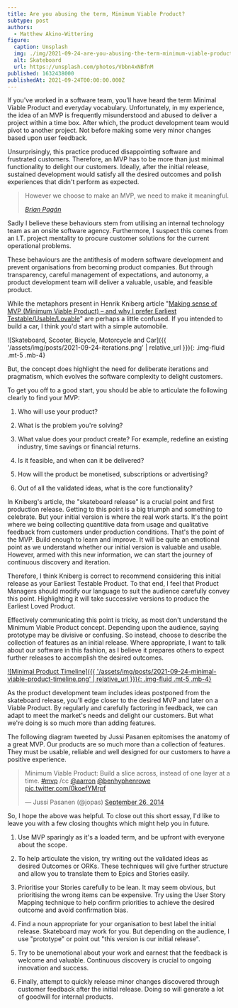```yaml
---
title: Are you abusing the term, Minimum Viable Product?
subtype: post
authors:
  - Matthew Akino-Wittering
figure:
  caption: Unsplash
  img: ./img/2021-09-24-are-you-abusing-the-term-minimum-viable-product.jpg
  alt: Skateboard
  url: https://unsplash.com/photos/Vbbn4xNBfnM
published: 1632438000
publishedAt: 2021-09-24T00:00:00.000Z
---
```

If you've worked in a software team, you'll have heard the term Minimal Viable Product and everyday vocabulary. Unfortunately, in my experience, the idea of an MVP is frequently misunderstood and abused to deliver a project within a time box. After which, the product development team would pivot to another project. Not before making some very minor changes based upon user feedback.

Unsurprisingly, this practice produced disappointing software and frustrated customers. Therefore, an MVP has to be more than just minimal functionality to delight our customers. Ideally, after the initial release, sustained development would satisfy all the desired outcomes and polish experiences that didn't perform as expected.

> However we choose to make an MVP, we need to make it meaningful.
>
> <cite>[Brian Pagán](https://brianpagan.net/2015/lean-startup-mvp-how-to-make-meaningful-products/)</cite>

Sadly I believe these behaviours stem from utilising an internal technology team as an onsite software agency. Furthermore, I suspect this comes from an I.T. project mentality to procure customer solutions for the current operational problems.

These behaviours are the antithesis of modern software development and prevent organisations from becoming product companies. But through transparency, careful management of expectations, and autonomy, a product development team will deliver a valuable, usable, and feasible product.

While the metaphors present in Henrik Kniberg article "[Making sense of MVP (Minimum Viable Product) – and why I prefer Earliest Testable/Usable/Lovable](https://blog.crisp.se/2016/01/25/henrikkniberg/making-sense-of-mvp)" are perhaps a little confused. If you intended to build a car, I think you'd start with a simple automobile.

![Skateboard, Scooter, Bicycle, Motorcycle and Car]({{ '/assets/img/posts/2021-09-24-iterations.png' | relative_url }}){: .img-fluid .mt-5 .mb-4}

But, the concept does highlight the need for deliberate iterations and pragmatism, which evolves the software complexity to delight customers.

To get you off to a good start, you should be able to articulate the following clearly to find your MVP:

1. Who will use your product?

2. What is the problem you're solving?

3. What value does your product create? For example, redefine an existing industry, time savings or financial returns.

4. Is it feasible, and when can it be delivered?

5. How will the product be monetised, subscriptions or advertising?

6. Out of all the validated ideas, what is the core functionality?

In Kniberg's article, the "skateboard release" is a crucial point and first production release. Getting to this point is a big triumph and something to celebrate. But your initial version is where the real work starts. It's the point where we being collecting quantitive data from usage and qualitative feedback from customers under production conditions. That's the point of the MVP. Build enough to learn and improve. It will be quite an emotional point as we understand whether our initial version is valuable and usable. However, armed with this new information, we can start the journey of continuous discovery and iteration.

Therefore, I think Kniberg is correct to recommend considering this initial release as your Earliest Testable Product. To that end, I feel that Product Managers should modify our language to suit the audience carefully convey this point. Highlighting it will take successive versions to produce the Earliest Loved Product.

Effectively communicating this point is tricky, as most don't understand the Minimum Viable Product concept. Depending upon the audience, saying prototype may be divisive or confusing. So instead, choose to describe the collection of features as an initial release. Where appropriate, I want to talk about our software in this fashion, as I believe it prepares others to expect further releases to accomplish the desired outcomes.

[![Minimal Product Timeline]({{ '/assets/img/posts/2021-09-24-minimal-viable-product-timeline.png' | relative_url }}){: .img-fluid .mt-5 .mb-4}](/assets/img/posts/2021-09-24-minimal-viable-product-timeline.png)

As the product development team includes ideas postponed from the skateboard release, you'll edge closer to the desired MVP and later on a Viable Product. By regularly and carefully factoring in feedback, we can adapt to meet the market's needs and delight our customers. But what we're doing is so much more than adding features.

The following diagram tweeted by Jussi Pasanen epitomises the anatomy of a great MVP. Our products are so much more than a collection of features. They must be usable, reliable and well designed for our customers to have a positive experience.

<blockquote class="twitter-tweet"><p lang="en" dir="ltr">Minimum Viable Product: Build a slice across, instead of one layer at a time. <a href="https://twitter.com/hashtag/mvp?src=hash&amp;ref_src=twsrc%5Etfw">#mvp</a> /cc <a href="https://twitter.com/aarron?ref_src=twsrc%5Etfw">@aarron</a> <a href="https://twitter.com/benhyphenrowe?ref_src=twsrc%5Etfw">@benhyphenrowe</a> <a href="http://t.co/0koefYMrpf">pic.twitter.com/0koefYMrpf</a></p>&mdash; Jussi Pasanen (@jopas) <a href="https://twitter.com/jopas/status/515301088660959233?ref_src=twsrc%5Etfw">September 26, 2014</a></blockquote> <script async src="https://platform.twitter.com/widgets.js" charset="utf-8"></script>

So, I hope the above was helpful. To close out this short essay, I'd like to leave you with a few closing thoughts which might help you in future.

1. Use MVP sparingly as it's a loaded term, and be upfront with everyone about the scope.

2. To help articulate the vision, try writing out the validated ideas as desired Outcomes or ORKs. These techniques will give further structure and allow you to translate them to Epics and Stories easily.

3. Prioritise your Stories carefully to be lean. It may seem obvious, but prioritising the wrong items can be expensive. Try using the User Story Mapping technique to help confirm priorities to achieve the desired outcome and avoid confirmation bias.

4. Find a noun appropriate for your organisation to best label the initial release. Skateboard may work for you. But depending on the audience, I use "prototype" or point out "this version is our initial release".

5. Try to be unemotional about your work and earnest that the feedback is welcome and valuable. Continuous discovery is crucial to ongoing innovation and success.

6. Finally, attempt to quickly release minor changes discovered through customer feedback after the initial release. Doing so will generate a lot of goodwill for internal products.
